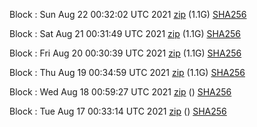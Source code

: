 Block [](https://testnet-insight.dashevo.org/insight/block/): Sun Aug 22 00:32:02 UTC 2021 [zip](https://dash-bootstrap.ams3.digitaloceanspaces.com/testnet/2021-08-22/bootstrap.dat.zip) (1.1G) [SHA256](https://dash-bootstrap.ams3.digitaloceanspaces.com/testnet/2021-08-22/sha256.txt)

Block [](https://testnet-insight.dashevo.org/insight/block/): Sat Aug 21 00:31:49 UTC 2021 [zip](https://dash-bootstrap.ams3.digitaloceanspaces.com/testnet/2021-08-21/bootstrap.dat.zip) (1.1G) [SHA256](https://dash-bootstrap.ams3.digitaloceanspaces.com/testnet/2021-08-21/sha256.txt)

Block [](https://testnet-insight.dashevo.org/insight/block/): Fri Aug 20 00:30:39 UTC 2021 [zip](https://dash-bootstrap.ams3.digitaloceanspaces.com/testnet/2021-08-20/bootstrap.dat.zip) (1.1G) [SHA256](https://dash-bootstrap.ams3.digitaloceanspaces.com/testnet/2021-08-20/sha256.txt)

Block [](https://testnet-insight.dashevo.org/insight/block/): Thu Aug 19 00:34:59 UTC 2021 [zip](https://dash-bootstrap.ams3.digitaloceanspaces.com/testnet/2021-08-19/bootstrap.dat.zip) (1.1G) [SHA256](https://dash-bootstrap.ams3.digitaloceanspaces.com/testnet/2021-08-19/sha256.txt)

Block [](https://testnet-insight.dashevo.org/insight/block/): Wed Aug 18 00:59:27 UTC 2021 [zip](https://dash-bootstrap.ams3.digitaloceanspaces.com/testnet/2021-08-18/bootstrap.dat.zip) () [SHA256](https://dash-bootstrap.ams3.digitaloceanspaces.com/testnet/2021-08-18/sha256.txt)

Block [](https://testnet-insight.dashevo.org/insight/block/): Tue Aug 17 00:33:14 UTC 2021 [zip](https://dash-bootstrap.ams3.digitaloceanspaces.com/testnet/2021-08-17/bootstrap.dat.zip) () [SHA256](https://dash-bootstrap.ams3.digitaloceanspaces.com/testnet/2021-08-17/sha256.txt)
